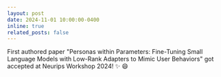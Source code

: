 ```yaml
---
layout: post
date: 2024-11-01 10:00:00-0400
inline: true
related_posts: false
---
```


First authored paper "Personas within Parameters: Fine-Tuning Small Language Models with Low-Rank Adapters to Mimic User Behaviors" got accepted at Neurips Workshop 2024! :sparkles: :smile:


